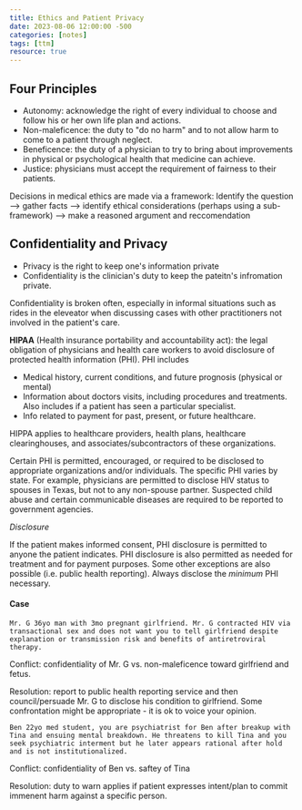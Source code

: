 ```yaml
---
title: Ethics and Patient Privacy
date: 2023-08-06 12:00:00 -500
categories: [notes]
tags: [ttm]
resource: true
---
```


## Four Principles
 - Autonomy: acknowledge the right of every individual to choose and follow his or her own life plan and actions.
 - Non-maleficence: the duty to "do no harm" and to not allow harm to come to a patient through neglect.
 - Beneficence: the duty of a physician to try to bring about improvements in physical or psychological health that medicine can achieve.
 - Justice: physicians must accept the requirement of fairness to their patients.
 
Decisions in medical ethics are made via a framework: Identify the question --> gather facts --> identify ethical considerations (perhaps using a sub-framework) --> make a reasoned argument and reccomendation

## Confidentiality and Privacy
 - Privacy is the right to keep one's information private
 - Confidentiality is the clinician's duty to keep the pateitn's infromation private.
 
Confidentiality is broken often, especially in informal situations such as rides in the eleveator when discussing cases with other practitioners not involved in the patient's care. 

**HIPAA** (Health insurance portability and accountability act): the legal obligation of physicians and health care workers to avoid disclosure of protected health information (PHI). PHI includes
 - Medical history, current conditions, and future prognosis (physical or mental)
 - Information about doctors visits, including procedures and treatments. Also includes if a patient has seen a particular specialist.
 - Info related to payment for past, present, or future healthcare.

HIPPA applies to healthcare providers, health plans, healthcare clearinghouses, and associates/subcontractors of these organizations.

Certain PHI is permitted, encouraged, or required to be disclosed to appropriate organizations and/or individuals. The specific PHI varies by state. For example, physicians are permitted to disclose HIV status to spouses in Texas, but not to any non-spouse partner. Suspected child abuse and certain communicable diseases are required to be reported to government agencies.

_Disclosure_ 

If the patient makes informed consent, PHI disclosure is permitted to anyone the patient indicates. PHI disclosure is also permitted as needed for treatment and for payment purposes. Some other exceptions are also possible (i.e. public health reporting). Always disclose the _minimum_ PHI necessary.

#### Case 

`Mr. G 36yo man with 3mo pregnant girlfriend. Mr. G contracted HIV via transactional sex and does not want you to tell girlfriend despite explanation or transmission risk and benefits of antiretroviral therapy.`
 
Conflict: confidentiality of Mr. G vs. non-maleficence toward girlfriend and fetus.

Resolution: report to public health reporting service and then council/persuade Mr. G to disclose his condition to girlfriend. Some confrontation might be appropriate - it is ok to voice your opinion.

`Ben 22yo med student, you are psychiatrist for Ben after breakup with Tina and ensuing mental breakdown. He threatens to kill Tina and you seek psychiatric interment but he later appears rational after hold and is not institutionalized.`

Conflict: confidentiality of Ben vs. saftey of Tina

Resolution: duty to warn applies if patient expresses intent/plan to commit immenent harm against a specific person.

 


 


